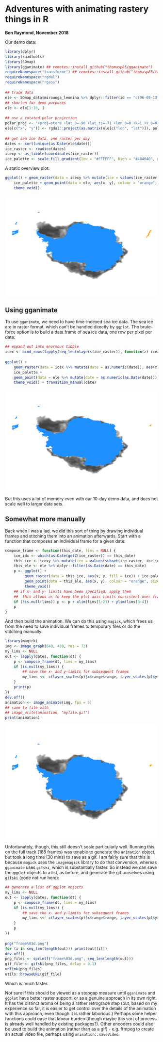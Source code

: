 # Adventures with animating rastery things in R

**Ben Raymond, November 2018**

Our demo data:

```R
library(dplyr)
library(raadtools)
library(SOmap)
library(gganimate) ## remotes::install_github("thomasp85/gganimate")
requireNamespace("transformr") ## remotes::install_github("thomasp85/transformr")
requireNamespace("rgdal")
requireNamespace("rgeos")

## track data
ele <- SOmap_data$mirounga_leonina %>% dplyr::filter(id == "ct96-05-13")
## shorten for demo purposes
ele <- ele[1:10, ]

## use a rotated polar projection
polar_proj <- "+proj=stere +lat_0=-90 +lat_ts=-71 +lon_0=0 +k=1 +x_0=0 +y_0=0 +datum=WGS84 +units=m +no_defs +ellps=WGS84 +towgs84=0,0,0"
ele[c("x", "y")] <- rgdal::project(as.matrix(ele[c("lon", "lat")]), polar_proj)

## get sea ice data, one raster per day
dates <- sort(unique(as.Date(ele$date)))
ice_raster <- readice(dates)
icexy <- as_tibble(coordinates(ice_raster))
ice_palette <- scale_fill_gradient(low = "#FFFFFF", high = "#404040", guide = FALSE, na.value = "dodgerblue")
```

A static overview plot:

```R
ggplot() + geom_raster(data = icexy %>% mutate(ice = values(ice_raster[[1]])), aes(x, y, fill = ice)) +
    ice_palette + geom_point(data = ele, aes(x, y), colour = "orange", size = 2) +
    theme_void()
```

![](img1.png)

## Using gganimate

To use `gganimate`, we need to have time-indexed sea ice data. The sea ice are in raster format, which can't be handled directly by `ggplot`. The brute-force option is to build a data.frame of sea ice data, one row per pixel per date:

```R
## expand out into enormous tibble
icex <- bind_rows(lapply(seq_len(nlayers(ice_raster)), function(z) icexy %>% mutate(ice = values(ice_raster[[z]]), date = dates[z])))

ggplot() +
    geom_raster(data = icex %>% mutate(date = as.numeric(date)), aes(x, y, fill = ice)) +
    ice_palette +
    geom_point(data = ele %>% mutate(date = as.numeric(as.Date(date))), aes(x, y), colour = "orange", size = 2) +
    theme_void() + transition_manual(date)
```

![](imganim1.gif)

But this uses a lot of memory even with our 10-day demo data, and does not scale well to larger data sets.

## Somewhat more manually

Back when I was a lad, we did this sort of thing by drawing individual frames and stitching them into an animation afterwards. Start with a function that composes an individual frame for a given date:

```R
compose_frame <- function(this_date, lims = NULL) {
    ice_idx <- which(as.Date(getZ(ice_raster)) == this_date)
    this_ice <- icexy %>% mutate(ice = values(subset(ice_raster, ice_idx)))
    this_ele <- ele %>% dplyr::filter(as.Date(date) == this_date)
    p <- ggplot() +
         geom_raster(data = this_ice, aes(x, y, fill = ice)) + ice_palette +
         geom_point(data = this_ele, aes(x, y), colour = "orange", size = 2) +
         theme_void()
    ## if x- and y- limits have been specified, apply them
    ##  this allows us to keep the plot axis limits consistent over frames
    if (!is.null(lims)) p <- p + xlim(lims[1:2]) + ylim(lims[3:4])
    p
}
```

And then build the animation. We can do this using `magick`, which frees us from the need to save individual frames to temporary files or do the stitching manually:

```R
library(magick)
img <- image_graph(640, 480, res = 72)
my_lims <- NULL
out <- lapply(dates, function(dt) {
    p <- compose_frame(dt, lims = my_lims)
    if (is.null(my_lims)) {
        ## save the x- and y-limits for subsequent frames
        my_lims <<- c(layer_scales(p)$x$range$range, layer_scales(p)$y$range$range)
    }
    print(p)
})
dev.off()
animation <- image_animate(img, fps = 5)
## save to file with 
## image_write(animation, "myfile.gif")
print(animation)
```

![](imganim2.gif)

Unfortunately, though, this still doesn't scale particularly well. Running this on the full track (188 frames) was tenable to generate the `animation` object, but took a long time (30 mins) to save as a gif. I am fairly sure that this is because `magick` uses the `imagemagick` library to do that conversion, whereas `gganimate` uses `gifski`, which is substantially faster. So instead we can save the `ggplot` objects to a list, as before, and generate the gif ourselves using `gifski` (code not run here):

```R
## generate a list of ggplot objects
my_lims <- NULL
out <- lapply(dates, function(dt) {
    p <- compose_frame(dt, lims = my_lims)
    if (is.null(my_lims)) {
        ## save the x- and y-limits for subsequent frames
        my_lims <<- c(layer_scales(p)$x$range$range, layer_scales(p)$y$range$range)
    }
    p
})

png("frame%03d.png")
for (i in seq_len(length(out))) print(out[[i]])
dev.off()
png_files <- sprintf("frame%03d.png", seq_len(length(out)))
gif_file <- gifski(png_files, delay = 0.1)
unlink(png_files)
utils::browseURL(gif_file)
```

Which is much faster.

Not sure if this should be viewed as a stopgap measure until `gganimate` and `ggplot` have better raster support, or as a genuine approach in its own right. It has the distinct aroma of being a rather retrograde step (but, based on my experience so far, it is easier to get control over the details of the animation with this approach, even though it is rather laborious.) Perhaps some helper functions could ease that labour burden (though maybe this sort of process is already well handled by existing packages?). Other encoders could also be used to build the animation (rather than as a gif) - e.g. ffmpeg to create an actual video file, perhaps using `animation::saveVideo`.

